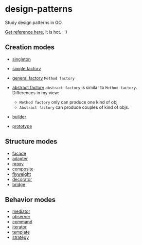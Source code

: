 # design-patterns

Study design patterns in GO.

[Get reference here](https://github.com/senghoo/golang-design-pattern), it is hot. :-)

## Creation modes

- [singleton](./singleton/demo.go)

- [simple factory](./factory-simple/demo.go)

- [general factory](./factroy-general/demo.go) 
    `Method factory`

- [abstract factory](./factory-abstract/demo.go) 
    `abstract factory` is similar to `Method factory`. Differences in my view:
    - `Method factory` only can produce one kind of obj.
    - `Abstract factory` can produce couples of kind of objs. 
    
- [builder](./builder/demo.go)

- [prototype](./prototype/demo.go)

## Structure modes

- [facade](./facade/demo.go)
- [adapter](./adapter/demo.go)
- [proxy](./proxy/demo.go)
- [composite](./composite/demo.go)
- [flyweight](./flyweight/demo.go)
- [decorator](./decorator/demo.go)
- [bridge](./bridge/demo.go)

## Behavior modes

- [mediator](./mediator/demo.go)
- [observer](./observer/demo.go)
- [command](./command/demo.go)
- [iterator](./iterator/demo.go)
- [template](./template-method/demo.go)
- [strategy](./strategy/demo.go)
